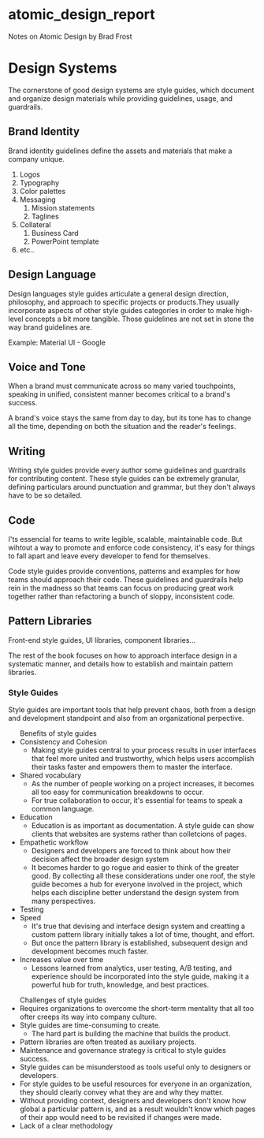 # atomic_design_report
Notes on Atomic Design by Brad Frost

<h1>Design Systems</h1>
<p>The cornerstone of good design systems are style guides, which document and organize design materials while providing guidelines, usage, and guardrails.</p>

<h2>Brand Identity</h2>
<p>Brand identity guidelines define the assets and materials that make a company unique.</p>
<ol>
  <li>Logos</li>
  <li>Typography</li>
  <li>Color palettes</li>
  <li>Messaging
    <ol>
      <li>Mission statements</li>
      <li>Taglines</li>
    </ol>
  </li>
  <li>Collateral
    <ol>
      <li>Business Card</li>
      <li>PowerPoint template</li>
    </ol>
  </li>
  <li>etc..</li>
</ol>

<h2>Design Language</h2>
<p>Design languages style guides articulate a general design direction, philosophy, and approach to specific projects or products.They usually incorporate aspects of other style guides categories in order to make high-level concepts a bit more tangible. Those guidelines are not set in stone the way brand guidelines are. </p>
<p>Example: Material UI - Google</p>

<h2>Voice and Tone</h2>
<p>When a brand must communicate across so many varied touchpoints, speaking in unified, consistent manner becomes critical to a brand's success.</p>
<p>A brand's voice stays the same from day to day, but its tone has to change all the time, depending on both the situation and the reader's feelings.</p>

<h2>Writing</h2>
<p>Writing style guides provide every author some guidelines and guardrails for contributing content. These style guides can be extremely granular, defining particulars around punctuation and grammar, but they don't always have to be so detailed.</p>

<h2>Code</h2>
<p>I'ts essencial for teams to write legible, scalable, maintainable code. But wihtout a way to promote and enforce code consistency, it's easy for things to fall apart and leave every developer to fend for themselves.</p>
<p>Code style guides provide conventions, patterns and examples for how teams should approach their code. These guidelines and guardrails help rein in the madness so that teams can focus on producing great work together rather than refactoring a bunch of sloppy, inconsistent code.</p>

<h2>Pattern Libraries</h2>
<p>Front-end style guides, UI libraries, component libraries...</p>
<p>The rest of the book focuses on how to approach interface design in a systematic manner, and details how to establish and maintain pattern libraries.</p>
<h3>Style Guides</h3>
<p>Style guides are important tools that help prevent chaos, both from a design and development standpoint and also from an organizational perpective.</p>
<ul>Benefits of style guides
  <li>Consistency and Cohesion
  <ul><li>Making style guides central to your process results in user interfaces that feel more united and trustworthy, which helps users accomplish their tasks faster and empowers them to master the interface.</li></ul></li>
  <li>Shared vocabulary
    <ul>
      <li>As the number of people working on a project increases, it becomes all too easy for communication breakdowns to occur.</li>
      <li>For true collaboration to occur, it's essential for teams to speak a common language.</li>
    </ul>
  </li>
  <li>Education
    <ul><li>Education is as important as documentation. A style guide can show clients that websites are systems rather than colletcions of pages.</li></ul>
  </li>
  <li>Empathetic workflow
    <ul><li>Designers and developers are forced to think about how their decision affect the broader design system</li>
    <li>It becomes harder to go rogue and easier to think of the greater good. By collecting all these considerations under one roof, the style guide becomes a hub for everyone involved in the project, which helps each discipline better understand the design system from many perspectives.</li>
    </ul>
  </li>
  <li>Testing</li>
  <li>Speed
    <ul><li>It's true that devising and interface design system and creatting a custom pattern library initially takes a lot of time, thought, and effort.</li>
    <li>But once the pattern library is established, subsequent design and development becomes much faster.</li>
    </ul>
  </li>
  <li>Increases value over time
    <ul><li>Lessons learned from analytics, user testing, A/B testing, and experience should be incorporated into the style guide, making it a powerful hub for truth, knowledge, and best practices.</li></ul></li>
</ul>
<ul>Challenges of style guides
  <li>Requires organizations to overcome the short-term mentality that all too ofter creeps its way into company culture.</li>
  <li>Style guides are time-consuming to create.
    <ul><li>The hard part is building the machine that builds the product.</li></ul>
  </li>
  <li>Pattern libraries are often treated as auxiliary projects.</li>
  <li>Maintenance and governance strategy is critical to style guides success.</li>
  <li>Style guides can be misunderstood as tools useful only to designers or developers.</li>
  <li>For style guides to be useful resources for everyone in an organization, they should clearly convey what they are and why they matter.</li>
  <li>Without providing context, designers and developers don't know how global a particular pattern is, and as a result wouldn't know which pages of their app would need to be revisited if changes were made.</li>
  <li>Lack of a clear methodology</li>
</ul>

